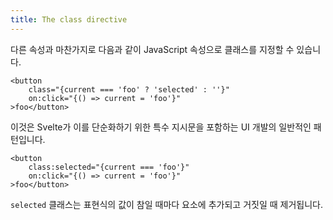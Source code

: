 ```yaml
---
title: The class directive
---
```


다른 속성과 마찬가지로 다음과 같이 JavaScript 속성으로 클래스를 지정할 수 있습니다.

```svelte
<button
	class="{current === 'foo' ? 'selected' : ''}"
	on:click="{() => current = 'foo'}"
>foo</button>
```

이것은 Svelte가 이를 단순화하기 위한 특수 지시문을 포함하는 UI 개발의 일반적인 패턴입니다.

```svelte
<button
	class:selected="{current === 'foo'}"
	on:click="{() => current = 'foo'}"
>foo</button>
```

`selected` 클래스는 표현식의 값이 참일 때마다 요소에 추가되고 거짓일 때 제거됩니다.
